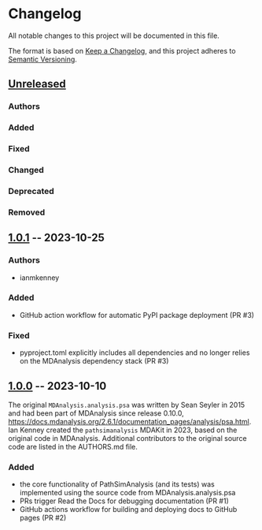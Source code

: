 # Changelog
All notable changes to this project will be documented in this file.

The format is based on [Keep a Changelog](https://keepachangelog.com/en/1.0.0/),
and this project adheres to [Semantic Versioning](https://semver.org/spec/v2.0.0.html).

<!--
The rules for this file:
  * entries are sorted newest-first.
  * summarize sets of changes - don't reproduce every git log comment here.
  * don't ever delete anything.
  * keep the format consistent:
    * do not use tabs but use spaces for formatting
    * 79 char width
    * YYYY-MM-DD date format (following ISO 8601)
  * accompany each entry with github issue/PR number (Issue #xyz)
-->

## [Unreleased]

### Authors
<!-- GitHub usernames of contributors to this release -->

### Added
<!-- New added features -->

### Fixed
<!-- Bug fixes -->

### Changed
<!-- Changes in existing functionality -->

### Deprecated
<!-- Soon-to-be removed features -->

### Removed
<!-- Removed features -->

## [1.0.1] -- 2023-10-25

### Authors
- ianmkenney

### Added
- GitHub action workflow for automatic PyPI package deployment (PR #3)

### Fixed
- pyproject.toml explicitly includes all dependencies and no longer relies
  on the MDAnalysis dependency stack (PR #3)

## [1.0.0] -- 2023-10-10

The original `MDAnalysis.analysis.psa` was written by Sean Seyler in 2015
and had been part of MDAnalysis since release 0.10.0,
https://docs.mdanalysis.org/2.6.1/documentation_pages/analysis/psa.html.
Ian Kenney created the `pathsimanalysis` MDAKit in 2023, based on the original
code in MDAnalysis. Additional contributors to the original source code are
listed in the AUTHORS.md file.

### Added

- the core functionality of PathSimAnalysis (and its tests) was implemented
  using the source code from MDAnalysis.analysis.psa
- PRs trigger Read the Docs for debugging documentation (PR #1)
- GitHub actions workflow for building and deploying docs to GitHub pages 
  (PR #2)

[Unreleased]: https://github.com/MDAnalysis/PathSimAnalysis/compare/1.0.1...HEAD
[1.0.1]: https://github.com/MDAnalysis/PathSimAnalysis/compare/1.0.0...1.0.1
[1.0.0]: https://github.com/MDAnalysis/PathSimAnalysis/releases/tag/1.0.0